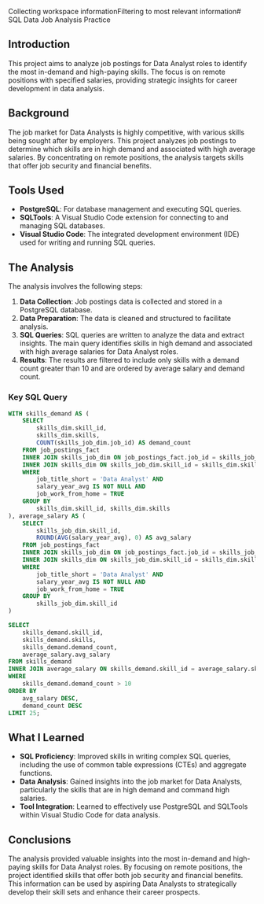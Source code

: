 Collecting workspace informationFiltering to most relevant information# SQL Data Job Analysis Practice

## Introduction
This project aims to analyze job postings for Data Analyst roles to identify the most in-demand and high-paying skills. The focus is on remote positions with specified salaries, providing strategic insights for career development in data analysis.

## Background
The job market for Data Analysts is highly competitive, with various skills being sought after by employers. This project analyzes job postings to determine which skills are in high demand and associated with high average salaries. By concentrating on remote positions, the analysis targets skills that offer job security and financial benefits.

## Tools Used
- **PostgreSQL**: For database management and executing SQL queries.
- **SQLTools**: A Visual Studio Code extension for connecting to and managing SQL databases.
- **Visual Studio Code**: The integrated development environment (IDE) used for writing and running SQL queries.

## The Analysis
The analysis involves the following steps:
1. **Data Collection**: Job postings data is collected and stored in a PostgreSQL database.
2. **Data Preparation**: The data is cleaned and structured to facilitate analysis.
3. **SQL Queries**: SQL queries are written to analyze the data and extract insights. The main query identifies skills in high demand and associated with high average salaries for Data Analyst roles.
4. **Results**: The results are filtered to include only skills with a demand count greater than 10 and are ordered by average salary and demand count.

### Key SQL Query
```sql
WITH skills_demand AS (
    SELECT
        skills_dim.skill_id,
        skills_dim.skills,
        COUNT(skills_job_dim.job_id) AS demand_count
    FROM job_postings_fact
    INNER JOIN skills_job_dim ON job_postings_fact.job_id = skills_job_dim.job_id
    INNER JOIN skills_dim ON skills_job_dim.skill_id = skills_dim.skill_id
    WHERE
        job_title_short = 'Data Analyst' AND
        salary_year_avg IS NOT NULL AND
        job_work_from_home = TRUE
    GROUP BY
        skills_dim.skill_id, skills_dim.skills
), average_salary AS (
    SELECT
        skills_job_dim.skill_id,
        ROUND(AVG(salary_year_avg), 0) AS avg_salary
    FROM job_postings_fact
    INNER JOIN skills_job_dim ON job_postings_fact.job_id = skills_job_dim.job_id
    INNER JOIN skills_dim ON skills_job_dim.skill_id = skills_dim.skill_id
    WHERE
        job_title_short = 'Data Analyst' AND
        salary_year_avg IS NOT NULL AND
        job_work_from_home = TRUE
    GROUP BY
        skills_job_dim.skill_id
)

SELECT
    skills_demand.skill_id,
    skills_demand.skills,
    skills_demand.demand_count,
    average_salary.avg_salary
FROM skills_demand
INNER JOIN average_salary ON skills_demand.skill_id = average_salary.skill_id
WHERE
    skills_demand.demand_count > 10
ORDER BY
    avg_salary DESC,
    demand_count DESC
LIMIT 25;
```

## What I Learned
- **SQL Proficiency**: Improved skills in writing complex SQL queries, including the use of common table expressions (CTEs) and aggregate functions.
- **Data Analysis**: Gained insights into the job market for Data Analysts, particularly the skills that are in high demand and command high salaries.
- **Tool Integration**: Learned to effectively use PostgreSQL and SQLTools within Visual Studio Code for data analysis.

## Conclusions
The analysis provided valuable insights into the most in-demand and high-paying skills for Data Analyst roles. By focusing on remote positions, the project identified skills that offer both job security and financial benefits. This information can be used by aspiring Data Analysts to strategically develop their skill sets and enhance their career prospects.
